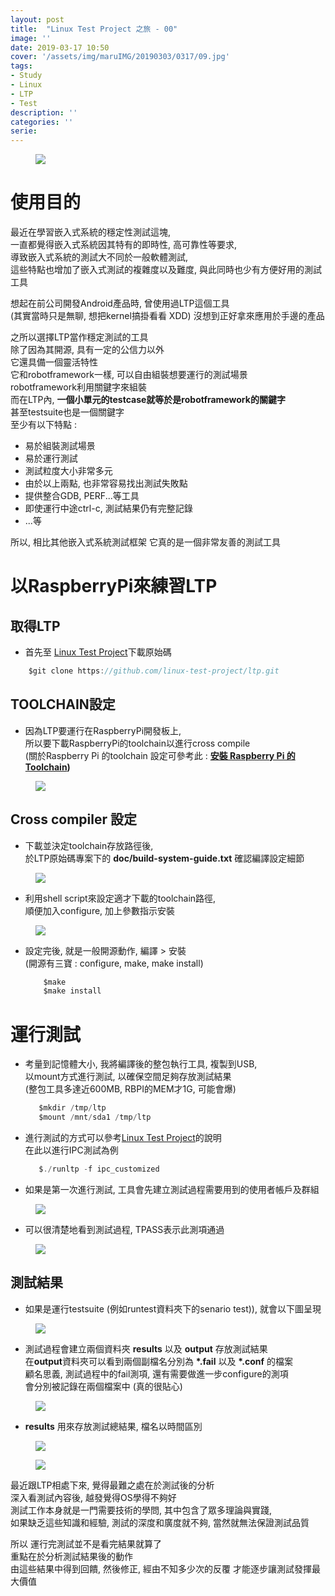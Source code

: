 ```yaml
---
layout: post
title:  "Linux Test Project 之旅 - 00"
image: ''
date: 2019-03-17 10:50
cover: '/assets/img/maruIMG/20190303/0317/09.jpg'
tags:
- Study
- Linux
- LTP
- Test
description: ''
categories: ''
serie: 
---
```



<figure class="foto-legenda">
	<img src="{{ "/assets/img/maruIMG/20190303/0317/09.jpg"}}">
</figure>


# 使用目的
最近在學習嵌入式系統的穩定性測試這塊,  
一直都覺得嵌入式系統因其特有的即時性, 高可靠性等要求,  
導致嵌入式系統的測試大不同於一般軟體測試,  
這些特點也增加了嵌入式測試的複雜度以及難度, 與此同時也少有方便好用的測試工具  

想起在前公司開發Android產品時, 曾使用過LTP這個工具  
(其實當時只是無聊, 想把kernel搞掛看看 XDD)
沒想到正好拿來應用於手邊的產品  

之所以選擇LTP當作穩定測試的工具  
除了因為其開源, 具有一定的公信力以外  
它還具備一個靈活特性  
它和robotframework一樣, 可以自由組裝想要運行的測試場景  
robotframework利用關鍵字來組裝  
而在LTP內, **一個小單元的testcase就等於是robotframework的關鍵字**  
甚至testsuite也是一個關鍵字  
至少有以下特點 : 

* 易於組裝測試場景
* 易於運行測試
* 測試粒度大小非常多元
* 由於以上兩點, 也非常容易找出測試失敗點
* 提供整合GDB, PERF...等工具
* 即使運行中途ctrl-c, 測試結果仍有完整記錄
* ...等

所以, 相比其他嵌入式系統測試框架
它真的是一個非常友善的測試工具


# 以RaspberryPi來練習LTP
## 取得LTP
  * 首先至 [Linux Test Project](./doc/build-system-guide.txt)下載原始碼  
  ``` C
      $git clone https://github.com/linux-test-project/ltp.git
  ```

## TOOLCHAIN設定
 
* 因為LTP要運行在RaspberryPi開發板上,  
  所以要下載RaspberryPi的toolchain以進行cross compile  
  (關於Raspberry Pi 的toolchain 設定可參考此 : 
  **[安裝 Raspberry Pi 的 Toolchain](https://www.raspberrypi.com.tw/405/using-a-cross-compiler-for-raspberry-pi/))**
<figure class="foto-legenda">
	<img src="{{ "/assets/img/maruIMG/20190303/0317/03.jpg"}}">
</figure>


## Cross compiler 設定
  * 下載並決定toolchain存放路徑後,  
    於LTP原始碼專案下的 **doc/build-system-guide.txt** 確認編譯設定細節
<figure class="foto-legenda">
	<img src="{{ "/assets/img/maruIMG/20190303/0317/00_00.jpg"}}">
</figure>

* 利用shell script來設定適才下載的toolchain路徑,  
  順便加入configure, 加上參數指示安裝
<figure class="foto-legenda">
	<img src="{{ "/assets/img/maruIMG/20190303/0317/00_01.jpg"}}">
</figure>

* 設定完後, 就是一般開源動作, 編譯 > 安裝  
  (開源有三寶 : configure, make, make install)

  ``` C
      $make
	  $make install
  ```



# 運行測試
* 考量到記憶體大小, 我將編譯後的整包執行工具, 複製到USB,  
  以mount方式進行測試, 以確保空間足夠存放測試結果  
  (整包工具多達近600MB, RBPI的MEM才1G, 可能會爆)  

  ```C
     $mkdir /tmp/ltp
	 $mount /mnt/sda1 /tmp/ltp
  ```
  
* 進行測試的方式可以參考[Linux Test Project](./doc/build-system-guide.txt)的說明   
  在此以進行IPC測試為例  

  ```C
     $./runltp -f ipc_customized
  ```
  
* 如果是第一次進行測試, 工具會先建立測試過程需要用到的使用者帳戶及群組  
  
<figure class="foto-legenda">
	<img src="{{ "/assets/img/maruIMG/20190303/0317/04_1.jpg"}}">
</figure>  
 
* 可以很清楚地看到測試過程, TPASS表示此測項通過
  
<figure class="foto-legenda">
	<img src="{{ "/assets/img/maruIMG/20190303/0317/04_2.jpg"}}">
</figure>

## 測試結果
* 如果是運行testsuite (例如runtest資料夾下的senario test)), 就會以下圖呈現

<figure class="foto-legenda">
	<img src="{{ "/assets/img/maruIMG/20190303/0317/05.jpg"}}">
</figure>

* 測試過程會建立兩個資料夾 **results** 以及 **output** 存放測試結果  
  在**output**資料夾可以看到兩個副檔名分別為 **\*.fail**  以及  **\*.conf** 的檔案  
  顧名思義, 測試過程中的fail測項, 還有需要做進一步configure的測項  
  會分別被記錄在兩個檔案中 (真的很貼心)

<figure class="foto-legenda">
	<img src="{{ "/assets/img/maruIMG/20190303/0317/06.jpg"}}">
</figure>

* **results** 用來存放測試總結果, 檔名以時間區別
<figure class="foto-legenda">
	<img src="{{ "/assets/img/maruIMG/20190303/0317/08.jpg"}}">
</figure>

<figure class="foto-legenda">
	<img src="{{ "/assets/img/maruIMG/20190303/0317/07.jpg"}}">
</figure>

最近跟LTP相處下來, 覺得最難之處在於測試後的分析  
深入看測試內容後, 越發覺得OS學得不夠好  
測試工作本身就是一門需要技術的學問, 其中包含了眾多理論與實踐,  
如果缺乏這些知識和經驗, 測試的深度和廣度就不夠, 當然就無法保證測試品質  

所以 運行完測試並不是看完結果就算了  
重點在於分析測試結果後的動作  
由這些結果中得到回饋, 然後修正, 
經由不知多少次的反覆 才能逐步讓測試發揮最大價值  


 
























